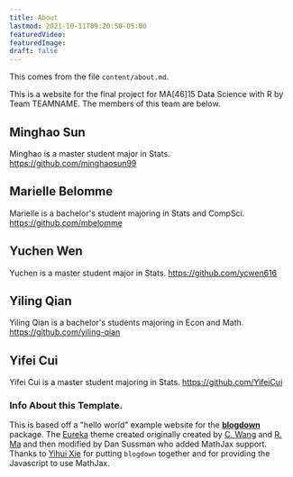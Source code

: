 ```yaml
---
title: About
lastmod: 2021-10-11T09:20:50-05:00
featuredVideo:
featuredImage:
draft: false
---
```


This comes from the file `content/about.md`.

This is a website for the final project for MA[46]15 Data Science with R by Team TEAMNAME.
The members of this team are below.

## Minghao Sun

Minghao is a master student major in Stats.
https://github.com/minghaosun99

## Marielle Belomme
Marielle is a bachelor's student majoring in Stats and CompSci.
https://github.com/mbelomme

## Yuchen Wen

Yuchen is a master student major in Stats.
https://github.com/ycwen616

## Yiling Qian

Yiling Qian is a bachelor's students majoring in Econ and Math.
https://github.com/yiling-qian

## Yifei Cui

Yifei Cui is a master student majoring in Stats.
https://github.com/YifeiCui
<!-- Please leave in the information below -->


### Info About this Template.

This is based off a "hello world" example website for the [**blogdown**](https://github.com/rstudio/blogdown) package. The [Eureka](https://www.wangchucheng.com/en/docs/eureka/) theme created originally created by  [C. Wang](https://www.wangchucheng.com/zh/) and [R. Ma](https://www.ruiqima.com/zh/) and then modified by Dan Sussman who added MathJax support. Thanks to [Yihui Xie](https://github.com/yihui/) for putting `blogdown` together and for providing the Javascript to use MathJax.
